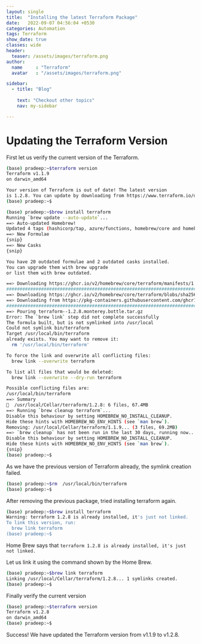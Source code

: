 ```yaml
---
layout: single
title:  "Installing the latest Terraform Package"
date:   2022-09-07 04:56:04 +0530
categories: Automation
tags: Terraform
show_date: true
classes: wide
header:
  teaser: /assets/images/terraform.png
author:
  name     : "Terraform"
  avatar   : "/assets/images/terraform.png"

sidebar:
  - title: "Blog"
   
    text: "Checkout other topics"
    nav: my-sidebar

---
```

# Updating the Terraform Version
First let us verify the current version of the Terraform.

```sh
(base) pradeep:~$terraform version
Terraform v1.1.9
on darwin_amd64

Your version of Terraform is out of date! The latest version
is 1.2.8. You can update by downloading from https://www.terraform.io/downloads.html
(base) pradeep:~$
```

```sh
(base) pradeep:~$brew install terraform
Running `brew update --auto-update`...
==> Auto-updated Homebrew!
Updated 4 taps (hashicorp/tap, azure/functions, homebrew/core and homebrew/cask).
==> New Formulae
{snip}
==> New Casks
{snip}

You have 20 outdated formulae and 2 outdated casks installed.
You can upgrade them with brew upgrade
or list them with brew outdated.

==> Downloading https://ghcr.io/v2/homebrew/core/terraform/manifests/1.2.8
######################################################################## 100.0%
==> Downloading https://ghcr.io/v2/homebrew/core/terraform/blobs/sha256:b706c616ec77c065678f18fb3b4c3c1d9b5498c27f4e11c0db653e9893f1984d
==> Downloading from https://pkg-containers.githubusercontent.com/ghcr1/blobs/sha256:b706c616ec77c065678f18fb3b4c3c1d9b5498c27f4e11c0db653e9893f1984d?se=2022-09-07T15%3A00%3A00Z&sig=wgm57PsgutrtdBDhmDc2U7
######################################################################## 100.0%
==> Pouring terraform--1.2.8.monterey.bottle.tar.gz
Error: The `brew link` step did not complete successfully
The formula built, but is not symlinked into /usr/local
Could not symlink bin/terraform
Target /usr/local/bin/terraform
already exists. You may want to remove it:
  rm '/usr/local/bin/terraform'

To force the link and overwrite all conflicting files:
  brew link --overwrite terraform

To list all files that would be deleted:
  brew link --overwrite --dry-run terraform

Possible conflicting files are:
/usr/local/bin/terraform
==> Summary
🍺  /usr/local/Cellar/terraform/1.2.8: 6 files, 67.4MB
==> Running `brew cleanup terraform`...
Disable this behaviour by setting HOMEBREW_NO_INSTALL_CLEANUP.
Hide these hints with HOMEBREW_NO_ENV_HINTS (see `man brew`).
Removing: /usr/local/Cellar/terraform/1.1.9... (3 files, 69.2MB)
==> `brew cleanup` has not been run in the last 30 days, running now...
Disable this behaviour by setting HOMEBREW_NO_INSTALL_CLEANUP.
Hide these hints with HOMEBREW_NO_ENV_HINTS (see `man brew`).
{snip}
(base) pradeep:~$
```
As we have the previous version of Terraform already, the symlink creation failed.

```sh
(base) pradeep:~$rm  /usr/local/bin/terraform
(base) pradeep:~$
```
After removing the previous package,  tried installing terraform again.

```sh
(base) pradeep:~$brew install terraform      
Warning: terraform 1.2.8 is already installed, it's just not linked.
To link this version, run:
  brew link terraform
(base) pradeep:~$
```

Home Brew says that `terraform 1.2.8 is already installed, it's just not linked.`

Let us link it using the command shown by the Home Brew.
```sh
(base) pradeep:~$brew link terraform
Linking /usr/local/Cellar/terraform/1.2.8... 1 symlinks created.
(base) pradeep:~$
```

Finally verify the current version
```sh
(base) pradeep:~$terraform version
Terraform v1.2.8
on darwin_amd64
(base) pradeep:~$
```
Success! We have updated the Terraform version from v1.1.9 to v1.2.8.

